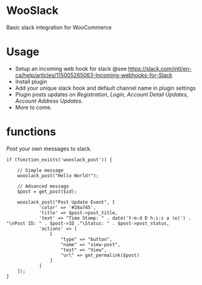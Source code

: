 # WooSlack

Basic slack integration for WooCommerce

# Usage

- Setup an incoming web hook for slack @see https://slack.com/intl/en-ca/help/articles/115005265063-Incoming-webhooks-for-Slack
- Install plugin
- Add your unique slack hook and default channel name in plugin settings
- Plugin posts updates on *Registration*, *Login*, *Account Detail Updates*, *Account Address Updates*.
- More to come.

# functions

Post your own messages to slack.

```
if (function_exists('wooslack_post')) {

    // Simple message
    wooslack_post("Hello World!");

    // Advanced message
    $post = get_post($id);

    wooslack_post("Post Update Event", [
            'color' => '#28a745',
            'title' => $post->post_title,
            'text' => "Time Stamp: " . date('Y-m-d D h:i:s a (e)') . "\nPost ID: " . $post->ID ."\Status: " . $post->post_status,
            'actions' => [
                [
                    "type" => "button", 
                    "name" => "view-post", 
                    "text" => "View", 
                    "url" => get_permalink($post)
                ]
            ]
    ]);    
}
```